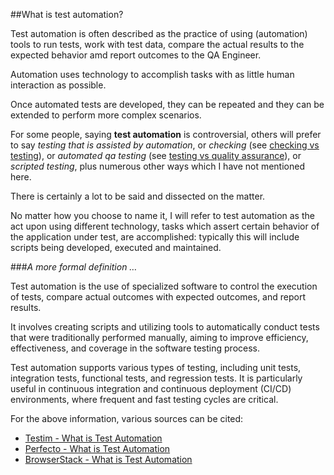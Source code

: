 ##What is test automation?

Test automation is often described as the practice of using (automation) tools to run tests, work with test data, compare the actual results to the expected behavior amd report outcomes to the QA Engineer.

Automation uses technology to accomplish tasks with as little human interaction as possible.

Once automated tests are developed, they can be repeated and they can be extended to perform more complex scenarios.

For some people, saying **test automation** is controversial, 
others will prefer to say <em>testing that is assisted by automation</em>, 
or <em>checking</em> (see [checking vs testing](https://developsense.com/blog/2009/08/testing-vs-checking)), 
or <em>automated qa testing</em> (see [testing vs quality assurance](https://www.browserstack.com/guide/quality-assurance-vs-testing)), 
or <em>scripted testing</em>,
plus numerous other ways which I have not mentioned here.

There is certainly a lot to be said and dissected on the matter. 

No matter how you choose to name it, I will refer to test automation as the act upon using different technology, tasks which assert certain behavior of the application under test, are accomplished: typically this will include scripts being developed, executed and maintained.

###<em>A more formal definition …</em> <p>
Test automation is the use of specialized software to control the execution of tests, compare actual outcomes with expected outcomes, and report results. 

It involves creating scripts and utilizing tools to automatically conduct tests that were traditionally performed manually, aiming to improve efficiency, effectiveness, and coverage in the software testing process.

Test automation supports various types of testing, including unit tests, integration tests, functional tests, and regression tests. It is particularly useful in continuous integration and continuous deployment (CI/CD) environments, where frequent and fast testing cycles are critical.


For the above information, various sources can be cited:

* [Testim - What is Test Automation](https://www.testim.io/blog/what-is-test-automation/)
* [Perfecto - What is Test Automation](https://www.perfecto.io/blog/what-is-test-automation)
* [BrowserStack - What is Test Automation](https://www.browserstack.com/guide/what-is-test-automation)





